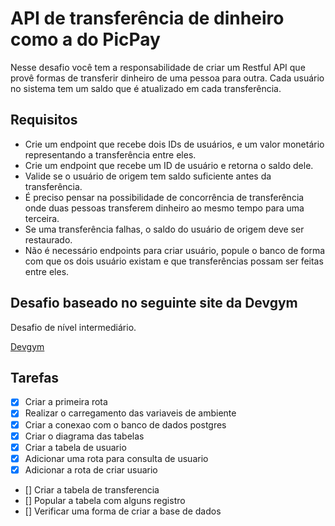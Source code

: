 # API de transferência de dinheiro como a do PicPay

Nesse desafio você tem a responsabilidade de criar um Restful API que provê formas de transferir dinheiro de uma pessoa para outra. Cada usuário no sistema tem um saldo que é atualizado em cada transferência. 

## Requisitos

- Crie um endpoint que recebe dois IDs de usuários, e um valor monetário representando a transferência entre eles. 
- Crie um endpoint que recebe um ID de usuário e retorna o saldo dele. 
- Valide se o usuário de origem tem saldo suficiente antes da transferência. 
- É preciso pensar na possibilidade de concorrência de transferência onde duas pessoas transferem dinheiro ao mesmo tempo para uma terceira. 
- Se uma transferência falhas, o saldo do usuário de origem deve ser restaurado. 
- Não é necessário endpoints para criar usuário, popule o banco de forma com que os dois usuário existam e que transferências possam ser feitas entre eles. 

## Desafio baseado no seguinte site da Devgym
Desafio de nível intermediário. 

[Devgym](https://app.devgym.com.br)

## Tarefas
- [x] Criar a primeira rota
- [x] Realizar o carregamento das variaveis de ambiente
- [x] Criar a conexao com o banco de dados postgres 
- [x] Criar o diagrama das tabelas
- [x] Criar a tabela de usuario
- [x] Adicionar uma rota para consulta de usuario 
- [x] Adicionar a rota de criar usuario
- [] Criar a tabela de transferencia   
- [] Popular a tabela com alguns registro 
- [] Verificar uma forma de criar a base de dados